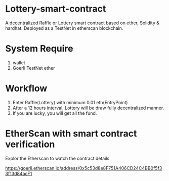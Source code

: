 # Lottery-smart-contract
A decentralized Raffle or Lottery smart contract based on ether, Solidity &amp; hardhat. Deployed as a TestNet in etherscan blockchain. 

# System Require
1. wallet
2. Goerli TestNet ether

# Workflow 
1. Enter Raffle(Lottery) with minimum 0.01 eth(EntryPoint)
2. After a 12 hours interval, Lottery will be draw fully decentralized manner. 
3. If you are lucky, you will get all the fund. 

# EtherScan with smart contract verification

Explor the Etherscan to watch the contract details

https://goerli.etherscan.io/address/0x5c53d8e8F751A406CD24C4BB0f5f33f13d84acF1
